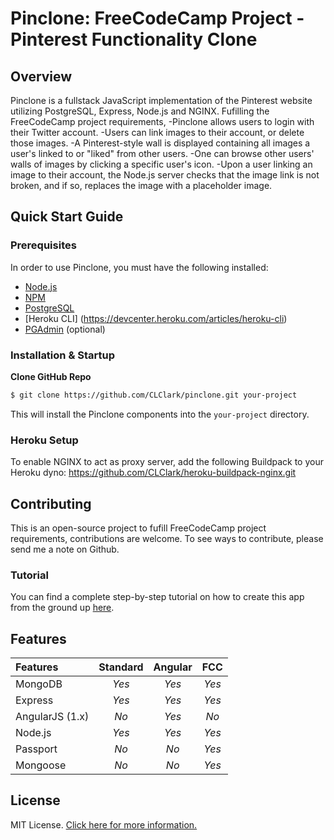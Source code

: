 # Pinclone: FreeCodeCamp Project - Pinterest Functionality Clone

## Overview

Pinclone is a fullstack JavaScript implementation of the Pinterest website utilizing PostgreSQL, Express, Node.js and NGINX. Fufilling the FreeCodeCamp project requirements,
-Pinclone allows users to login with their Twitter account.
-Users can link images to their account, or delete those images.
-A Pinterest-style wall is displayed containing all images a user's linked to or "liked" from other users.
-One can browse other users' walls of images by clicking a specific user's icon.
-Upon a user linking an image to their account, the Node.js server checks that the image link is not broken, and if so, replaces the image with a placeholder image.

## Quick Start Guide

### Prerequisites

In order to use Pinclone, you must have the following installed:

- [Node.js](https://nodejs.org/)
- [NPM](https://nodejs.org/)
- [PostgreSQL](https://www.postgresql.org/)
- [Heroku CLI] (https://devcenter.heroku.com/articles/heroku-cli)
- [PGAdmin](https://www.pgadmin.org/) (optional)

### Installation & Startup

**Clone GitHub Repo**

```bash
$ git clone https://github.com/CLClark/pinclone.git your-project
```

This will install the Pinclone components into the `your-project` directory.

### Heroku Setup

To enable NGINX to act as proxy server,
add the following Buildpack to your Heroku dyno: https://github.com/CLClark/heroku-buildpack-nginx.git

## Contributing

This is an open-source project to fufill FreeCodeCamp project requirements, contributions are welcome. To see ways to contribute, please send me a note on Github.

### Tutorial

You can find a complete step-by-step tutorial on how to create this app from the ground up [here](...).

## Features

| Features           | Standard  | Angular   | FCC       |
|:---------          |:--------: |:--------: |:---------:|
| MongoDB            | _Yes_     | _Yes_     | _Yes_     |
| Express            | _Yes_     | _Yes_     | _Yes_     |
| AngularJS (1.x)    | _No_      | _Yes_     | _No_      |
| Node.js            | _Yes_     | _Yes_     | _Yes_     |
| Passport           | _No_      | _No_      | _Yes_     |
| Mongoose           | _No_      | _No_      | _Yes_     |

## License

MIT License. [Click here for more information.](LICENSE.md)
